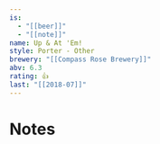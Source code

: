 ```yaml
---
is:
  - "[[beer]]"
  - "[[note]]"
name: Up & At 'Em!
style: Porter - Other
brewery: "[[Compass Rose Brewery]]"
abv: 6.3
rating: 👍
last: "[[2018-07]]"
---
```

# Notes

